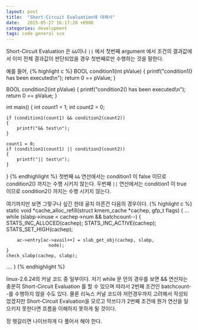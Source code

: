```yaml
---
layout: post
title:  "Short-Circuit Evaluation에 대해서"
date:   2015-05-27 16:17:28 +0900
categories: development
tags: code general sce
---
```

Short-Circuit Evaluation 은 `&&`이나 `||` 에서 첫번째 argument 에서 조건의 결과값에서 이미 전체 결과값이 판단되었을 경우 첫번째로만 수행하는 것을 말한다.

예를 들어,
{% highlight c %}
BOOL condition1(int pValue)
{
    printf("condition1() has been executed\n");
    return 0 == pValue;
}

BOOL condition2(int pValue)
{
    printf("condition2() has been executed\n");
    return 0 == pValue;
}

int main()
{
    int count1 = 1;
    int count2 = 0;

    if (condition1(count1) && condition2(count2))
    {
        printf("&& test\n");
    }

    count1 = 0;
    if (condition1(count1) || condition2(count2))
    {
        printf("|| test\n");
    }
}
{% endhighlight %}
첫번째 `&&` 연산에서는 condition1 이 false 이므로 condition2() 까지는 수행 시키지 않는다.
두번째 `||` 연산에서는 condition1 이 true 이므로 condition2() 까지는 수행 시키지 않는다.


여기까지만 보면 그렇구나 싶긴 한데 골치 아픈건 다음의 경우이다.
{% highlight c %}
static void *cache_alloc_refill(struct kmem_cache *cachep, gfp_t flags)
{
...
    while (slabp->inuse < cachep->num && batchcount--) {
        STATS_INC_ALLOCED(cachep);
        STATS_INC_ACTIVE(cachep);
        STATS_SET_HIGH(cachep);

        ac->entry[ac->avail++] = slab_get_obj(cachep, slabp,
				    node);
    }
    check_slabp(cachep, slabp);
....
}
{% endhighlight %}

linux-2.6.24의 커널 코드 중 일부이다.
저기 while 문 안의 경우를 보면 && 연산자는 충분히 Short-Circuit Evaluation 를 할 수 있으며 따라서 2번째 조건인 batchcount--를 수행하지 않을 수도 있다.
물론 리눅스 커널 코드야 저런경우까지 고려해서 작성되었겠지만 Short-Circuit Evaluation을 모르고 막쓰다가 2번째 조건에 뭔가 연산을 일으키지 못한다면 흐름을 이해하지 못하게 될 것이다.

정 헷갈리면 나이브하게 다 풀어서 해야 한다.
